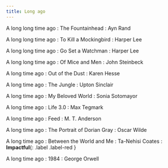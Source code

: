 ```yaml
---
title: Long ago 
---
```


A long long time ago
: The Fountainhead 
  : Ayn Rand

A long long time ago
: To Kill a Mockingbird 
  : Harper Lee

A long long time ago
: Go Set a Watchman 
  : Harper Lee 

A long long time ago
: Of Mice and Men
  : John Steinbeck

A long time ago
  : Out of the Dust
    : Karen Hesse

A long time ago
  : The Jungle
    : Upton Sinclair

A long time ago
  : My Beloved World
    : Sonia Sotomayor

A long time ago
  : Life 3.0
    : Max Tegmark

A long time ago
  : Feed
    : M. T. Anderson

A long time ago
  : The Portrait of Dorian Gray
    : Oscar Wilde

A long time ago
  : Between the World and Me
    : Ta-Nehisi Coates
      : **Impactful**{: .label .label-red }

A long time ago
  : 1984
    : George Orwell



[comment]: <> (Oct 2)

[comment]: <> (: [Tracing, IntLists, & Recursion]&#40;#&#41;)

[comment]: <> (  : [2.1]&#40;#&#41;)

[comment]: <> (: **HW 1 due**{: .label .label-red })
